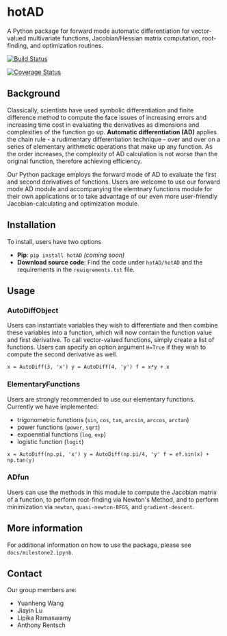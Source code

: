 # hotAD

A Python package for forward mode automatic differentiation for vector-valued multivariate functions, Jacobian/Hessian matrix computation, root-finding, and optimization routines.

[![Build Status](https://travis-ci.org/CS207ProjectGroup8/cs207-FinalProject.svg?branch=master)](https://travis-ci.org/CS207ProjectGroup8/cs207-FinalProject.svg?branch=master)

[![Coverage Status](https://coveralls.io/repos/github/CS207ProjectGroup8/cs207-FinalProject/badge.svg?branch=master)](https://coveralls.io/github/CS207ProjectGroup8/cs207-FinalProject?branch=master)

## Background
Classically, scientists have used symbolic differentiation and finite difference method to compute the face issues of increasing errors and increasing time cost in evaluating the derivatives as dimensions and complexities of the function go up. **Automatic differentiation (AD)** applies the chain rule - a rudimentary differentiation technique - over and over on a series of elementary arithmetic operations that make up any function. As the order increases, the complexity of AD calculation is not worse than the original function, therefore achieving efficiency.

Our Python package employs the forward mode of AD to evaluate the first and second derivatives of functions. Users are welcome to use our forward mode AD module and accompanying the elemtnary functions module for their own applications or to take advantage of our even more user-friendly Jacobian-calculating and optimization module. 

## Installation
To install, users have two options

* **Pip**: `pip install hotAD` *(coming soon)*
* **Download source code**: Find the code under `hotAD/hotAD` and the requirements in the `reuiqrements.txt` file.

## Usage

### AutoDiffObject
Users can instantiate variables they wish to differentiate and then combine these variables into a function, which will now contain the function value and first derivative. To call vector-valued functions, simply create a list of functions. Users can specify an option argument `H=True` if they wish to compute the second derivative as well.

`x = AutoDiff(3, 'x')
y = AutoDiff(4, 'y')
f = x*y + x`

### ElementaryFunctions
Users are strongly recommended to use our elementary functions. Currently we have implemented:
* trigonometric functions (`sin`, `cos`, `tan`, `arcsin`, `arccos`, `arctan`)
* power functions (`power`, `sqrt`)
* expoenntial functions (`log`, `exp`)
* logistic function (`logit`)

`x = AutoDiff(np.pi, 'x')
y = AutoDiff(np.pi/4, 'y'
f = ef.sin(x) + np.tan(y)`

### ADfun
Users can use the methods in this module to compute the Jacobian matrix of a function, to perform root-finding via Newton's Method, and to perform minimization via `newton`, `quasi-newton-BFGS`, and `gradient-descent`.

## More information
For additional information on how to use the package, please see `docs/milestone2.ipynb`.

## Contact
Our group members are:

* Yuanheng Wang
* Jiayin Lu
* Lipika Ramaswamy
* Anthony Rentsch